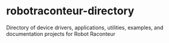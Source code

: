 # robotraconteur-directory
Directory of device drivers, applications, utilities, examples, and documentation projects for Robot Raconteur
